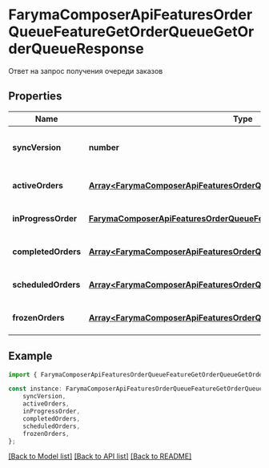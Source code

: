 # FarymaComposerApiFeaturesOrderQueueFeatureGetOrderQueueGetOrderQueueResponse

Ответ на запрос получения очереди заказов

## Properties

Name | Type | Description | Notes
------------ | ------------- | ------------- | -------------
**syncVersion** | **number** | Версия для синхронизации состояния очереди | [default to undefined]
**activeOrders** | [**Array&lt;FarymaComposerApiFeaturesOrderQueueFeatureDtoOrderPositionDto&gt;**](FarymaComposerApiFeaturesOrderQueueFeatureDtoOrderPositionDto.md) | Активные заказы | [readonly] [default to undefined]
**inProgressOrder** | [**FarymaComposerApiFeaturesOrderQueueFeatureDtoOrderPositionDto**](FarymaComposerApiFeaturesOrderQueueFeatureDtoOrderPositionDto.md) | Заказ в работе | [optional] [default to undefined]
**completedOrders** | [**Array&lt;FarymaComposerApiFeaturesOrderQueueFeatureDtoOrderPositionDto&gt;**](FarymaComposerApiFeaturesOrderQueueFeatureDtoOrderPositionDto.md) | Выполненные заказы | [readonly] [default to undefined]
**scheduledOrders** | [**Array&lt;FarymaComposerApiFeaturesOrderQueueFeatureDtoOrderPositionDto&gt;**](FarymaComposerApiFeaturesOrderQueueFeatureDtoOrderPositionDto.md) | Запланированные заказы | [readonly] [default to undefined]
**frozenOrders** | [**Array&lt;FarymaComposerApiFeaturesOrderQueueFeatureDtoOrderPositionDto&gt;**](FarymaComposerApiFeaturesOrderQueueFeatureDtoOrderPositionDto.md) | Замороженные заказы | [readonly] [default to undefined]

## Example

```typescript
import { FarymaComposerApiFeaturesOrderQueueFeatureGetOrderQueueGetOrderQueueResponse } from './api';

const instance: FarymaComposerApiFeaturesOrderQueueFeatureGetOrderQueueGetOrderQueueResponse = {
    syncVersion,
    activeOrders,
    inProgressOrder,
    completedOrders,
    scheduledOrders,
    frozenOrders,
};
```

[[Back to Model list]](../README.md#documentation-for-models) [[Back to API list]](../README.md#documentation-for-api-endpoints) [[Back to README]](../README.md)
